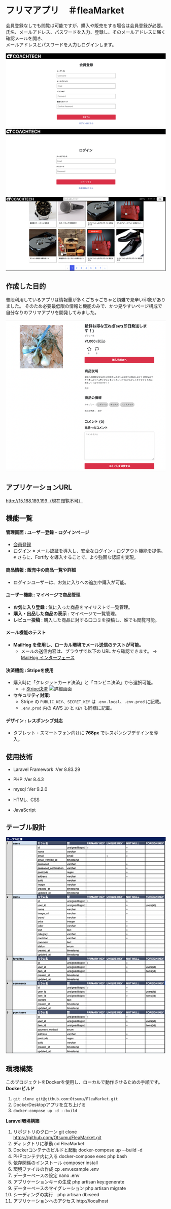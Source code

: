 # フリマアプリ　＃fleaMarket

会員登録なしでも閲覧は可能ですが、購入や販売をする場合は会員登録が必要。<br>
氏名、メールアドレス、パスワードを入力、登録し、そのメールアドレスに届く確認メールを開き、<br>
メールアドレスとパスワードを入力しログインします。<br><br>
![会員登録画面](README/images/register.png)<br>
![ログイン画面](README/images/login.png)<br>
![ホーム画面](README/images/home.png)

## 作成した目的
普段利用しているアプリは情報量が多くごちゃごちゃと煩雑で見辛い印象がありました。
そのため必要最低限の情報と機能のみで、かつ見やすいページ構成で自分なりのフリマアプリを開発してみました。<br><br>
![詳細画面](README/images/detail.png)


## アプリケーションURL
http://15.168.189.199（現在閲覧不可）

## 機能一覧

#### 管理画面 : ユーザー登録・ログインページ
- [会員登録](http://localhost/register)
- [ログイン](http://localhost/login)
  ※ メール認証を導入し、安全なログイン・ログアウト機能を提供。
  ※ さらに、Fortify を導入することで、より強固な認証を実現。

#### 商品情報 : 販売中の商品一覧や詳細
- ログインユーザーは、お気に入りへの追加や購入が可能。

#### ユーザー機能 : マイページで商品管理
- **お気に入り登録** : 気に入った商品をマイリストで一覧管理。
- **購入・出品した商品の表示** : マイページで一覧管理。
- **レビュー投稿** : 購入した商品に対する口コミを投稿し、誰でも閲覧可能。

#### メール機能のテスト
- **MailHog を使用し、ローカル環境でメール送信のテストが可能。**
  - メールの送信内容は、ブラウザで以下の URL から確認できます。
    → [MailHog インターフェース](http://localhost:8025)

#### 決済機能 : Stripeを使用
- 購入時に「クレジットカード決済」と「コンビニ決済」から選択可能。
  - → [Stripe決済](http://localhost/purchase)
  ![詳細画面](README/images/crerate.png)
- **セキュリティ対策:**
  - Stripe の `PUBLIC_KEY`、`SECRET_KEY` は `.env.local`、`.env.prod` に記載。
  - `.env.prod` 内の AWS `ID` と `KEY` も同様に記載。

#### デザイン : レスポンシブ対応
- タブレット・スマートフォン向けに **768px** でレスポンシブデザインを導入。

## 使用技術
  - Laravel Framework :Ver 8.83.29

  - PHP :Ver 8.4.3

  - mysql :Ver 9.2.0

  - HTML、CSS

  - JavaScript

## テーブル設計
![テーブル](README/images/table.png)

## 環境構築　
このプロジェクトをDockerを使用し、ローカルで動作させるための手順です。<br>
**Dockerビルド**
1. `git clone git@github.com:Otsumu/FleaMarket.git`
2. DockerDesktopアプリを立ち上げる
3. `docker-compose up -d --build`<br>

**Laravel環境構築**
1. リポジトリのクローン git clone https://github.com/Otsumu/FleaMarket.git<br>
2. ディレクトリに移動 cd FleaMarket<br>
3. Dockerコンテナのビルドと起動 docker-compose up --build -d<br>
4. PHPコンテナ内に入る docker-compose exec php bash<br>
5. 依存関係のインストール composer install<br>
6. 環境ファイルの作成 cp .env.example .env<br>
7. データーベースの設定 nano .env<br>
8. アプリケーションキーの生成 php artisan key:generate<br>
9. データーベースのマイグレーション php artisan migrate<br>
10. シーディングの実行　php artisan db:seed<br>
11. アプリケーションへのアクセス http://localhost
